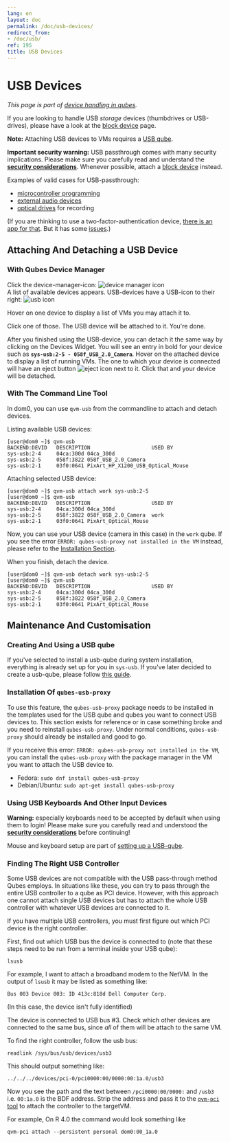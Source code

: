 ```yaml
---
lang: en
layout: doc
permalink: /doc/usb-devices/
redirect_from:
- /doc/usb/
ref: 195
title: USB Devices
---
```


# USB Devices #

*This page is part of [device handling in qubes].*

If you are looking to handle USB *storage* devices (thumbdrives or USB-drives), please have a look at the [block device] page.

**Note:** Attaching USB devices to VMs requires a [USB qube][USB-qube howto].

**Important security warning:** USB passthrough comes with many security implications.
Please make sure you carefully read and understand the **[security considerations]**.
Whenever possible, attach a [block device] instead.

Examples of valid cases for USB-passthrough:

 - [microcontroller programming]
 - [external audio devices]
 - [optical drives] for recording

(If you are thinking to use a two-factor-authentication device, [there is an app for that][qubes u2f proxy].
But it has some [issues][4661].)


## Attaching And Detaching a USB Device ##


### With Qubes Device Manager ###

Click the device-manager-icon: ![device manager icon]  
A list of available devices appears.
USB-devices have a USB-icon to their right: ![usb icon]

Hover on one device to display a list of VMs you may attach it to.

Click one of those.
The USB device will be attached to it.
You're done.

After you finished using the USB-device, you can detach it the same way by clicking on the Devices Widget.
You will see an entry in bold for your device such as **`sys-usb:2-5 - 058f_USB_2.0_Camera`**.
Hover on the attached device to display a list of running VMs.
The one to which your device is connected will have an eject button ![eject icon] next to it.
Click that and your device will be detached.


### With The Command Line Tool ###

In dom0, you can use `qvm-usb` from the commandline to attach and detach devices.

Listing available USB devices:

    [user@dom0 ~]$ qvm-usb
    BACKEND:DEVID   DESCRIPTION                    USED BY
    sys-usb:2-4     04ca:300d 04ca_300d
    sys-usb:2-5     058f:3822 058f_USB_2.0_Camera
    sys-usb:2-1     03f0:0641 PixArt_HP_X1200_USB_Optical_Mouse

Attaching selected USB device:

    [user@dom0 ~]$ qvm-usb attach work sys-usb:2-5
    [user@dom0 ~]$ qvm-usb
    BACKEND:DEVID   DESCRIPTION                    USED BY
    sys-usb:2-4     04ca:300d 04ca_300d
    sys-usb:2-5     058f:3822 058f_USB_2.0_Camera  work
    sys-usb:2-1     03f0:0641 PixArt_Optical_Mouse

Now, you can use your USB device (camera in this case) in the `work` qube.
If you see the error `ERROR: qubes-usb-proxy not installed in the VM` instead, please refer to the [Installation Section].

When you finish, detach the device.

    [user@dom0 ~]$ qvm-usb detach work sys-usb:2-5
    [user@dom0 ~]$ qvm-usb
    BACKEND:DEVID   DESCRIPTION                    USED BY
    sys-usb:2-4     04ca:300d 04ca_300d
    sys-usb:2-5     058f:3822 058f_USB_2.0_Camera
    sys-usb:2-1     03f0:0641 PixArt_Optical_Mouse


## Maintenance And Customisation ##


### Creating And Using a USB qube ###

If you've selected to install a usb-qube during system installation, everything is already set up for you in `sys-usb`.
If you've later decided to create a usb-qube, please follow [this guide][USB-qube howto].


### Installation Of `qubes-usb-proxy` ###

To use this feature, the `qubes-usb-proxy` package needs to be installed in the templates used for the USB qube and qubes you want to connect USB devices to.
This section exists for reference or in case something broke and you need to reinstall `qubes-usb-proxy`.
Under normal conditions, `qubes-usb-proxy` should already be installed and good to go.

If you receive this error: `ERROR: qubes-usb-proxy not installed in the VM`, you can install the `qubes-usb-proxy` with the package manager in the VM you want to attach the USB device to.

- Fedora: `sudo dnf install qubes-usb-proxy`
- Debian/Ubuntu: `sudo apt-get install qubes-usb-proxy`


### Using USB Keyboards And Other Input Devices ###

**Warning:** especially keyboards need to be accepted by default when using them to login! Please make sure you carefully read and understood the **[security considerations]** before continuing!

Mouse and keyboard setup are part of [setting up a USB-qube][keyboard setup].


### Finding The Right USB Controller ###

Some USB devices are not compatible with the USB pass-through method Qubes employs.
In situations like these, you can try to pass through the entire USB controller to a qube as PCI device.
However, with this approach one cannot attach single USB devices but has to attach the whole USB controller with whatever USB devices are connected to it.

If you have multiple USB controllers, you must first figure out which PCI device is the right controller.

First, find out which USB bus the device is connected to (note that these steps need to be run from a terminal inside your USB qube):

    lsusb

For example, I want to attach a broadband modem to the NetVM. 
In the output of `lsusb` it may be listed as something like:

    Bus 003 Device 003: ID 413c:818d Dell Computer Corp.

(In this case, the device isn't fully identified)

The device is connected to USB bus \#3. 
Check which other devices are connected to the same bus, since *all* of them will be attach to the same VM.

To find the right controller, follow the usb bus:

    readlink /sys/bus/usb/devices/usb3


This should output something like:

    ../../../devices/pci-0/pci0000:00/0000:00:1a.0/usb3

Now you see the path and the text between `/pci0000:00/0000:` and `/usb3` i.e. `00:1a.0` is the BDF address. Strip the address and pass it to the [`qvm-pci` tool][qvm-pci] to attach the controller to the targetVM.

For example, On R 4.0 the command would look something like

`qvm-pci attach --persistent personal dom0:00_1a.0`


[device handling in qubes]: /doc/device-handling/
[block device]: /doc/block-devices/
[security considerations]: /doc/device-handling-security/#usb-security
[usb-challenges]: https://blog.invisiblethings.org/2011/05/31/usb-security-challenges.html
[usb icon]: /attachment/wiki/Devices/generic-usb.png
[microcontroller programming]: https://www.arduino.cc/en/Main/Howto
[external audio devices]: /doc/external-audio/
[optical drives]: /doc/recording-optical-discs/
[qubes u2f proxy]: /doc/u2f-proxy/
[4661]: https://github.com/QubesOS/qubes-issues/issues/4661
[device manager icon]:/attachment/wiki/Devices/media-removable.png
[eject icon]:/attachment/wiki/Devices/media-eject.png
[Installation Section]:#installation-of-qubes-usb-proxy
[USB-qube howto]: /doc/usb-qubes/
[keyboard setup]: /doc/usb-qubes/#enable-a-usb-keyboard-for-login
[qvm-pci]: /doc/pci-devices/
